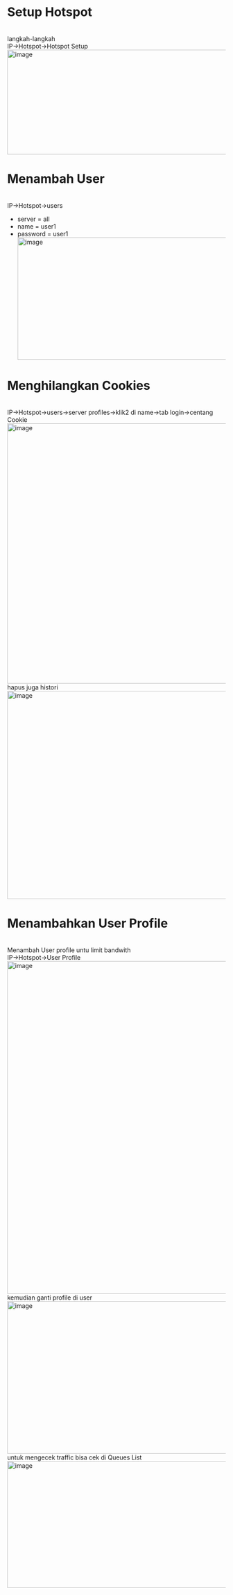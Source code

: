 # Setup Hotspot
<br>langkah-langkah
<br> IP->Hotspot->Hotspot Setup
<br><img width="1032" height="241" alt="image" src="https://github.com/user-attachments/assets/067dbc4e-49f2-4c0f-bcef-b708f1c86ea7" />

# Menambah User
<br>IP->Hotspot->users
* server = all
* name = user1
* password = user1
<br><img width="1026" height="282" alt="image" src="https://github.com/user-attachments/assets/65a23644-21cb-4da5-9792-5bfe44ec293a" />

# Menghilangkan Cookies
<br>IP->Hotspot->users->server profiles->klik2 di name->tab login->centang Cookie
<br><img width="642" height="599" alt="image" src="https://github.com/user-attachments/assets/aa3c7f52-bdfc-4e83-b53a-0dfe6c8a05d5" />
<br>hapus juga histori
<br><img width="880" height="479" alt="image" src="https://github.com/user-attachments/assets/43aab830-3a0e-4e4b-bb6a-5eb171c2e2fd" />

# Menambahkan User Profile
<br>Menambah User profile untu limit bandwith
<br> IP->Hotspot->User Profile
<br><img width="601" height="766" alt="image" src="https://github.com/user-attachments/assets/36b1b07c-4a0c-4651-8560-3ec55a5407cb" />
<br>kemudian ganti profile di user
<br><img width="680" height="351" alt="image" src="https://github.com/user-attachments/assets/3bbb5aeb-169f-4f56-bcf3-8d89b9d35df6" />
<br>untuk mengecek traffic bisa cek di Queues List
<img width="920" height="292" alt="image" src="https://github.com/user-attachments/assets/ee5d22be-2293-461f-8cd2-f38f2efbd9bb" />

